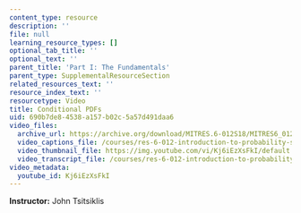 ```yaml
---
content_type: resource
description: ''
file: null
learning_resource_types: []
optional_tab_title: ''
optional_text: ''
parent_title: 'Part I: The Fundamentals'
parent_type: SupplementalResourceSection
related_resources_text: ''
resource_index_text: ''
resourcetype: Video
title: Conditional PDFs
uid: 690b7de8-4538-a157-b02c-5a57d491daa6
video_files:
  archive_url: https://archive.org/download/MITRES.6-012S18/MITRES6_012S18_L10-02_300k.mp4
  video_captions_file: /courses/res-6-012-introduction-to-probability-spring-2018/1e6aa2b0f7a152aab7a5dc3dc30cfbaa_Kj6iEzXsFkI.vtt
  video_thumbnail_file: https://img.youtube.com/vi/Kj6iEzXsFkI/default.jpg
  video_transcript_file: /courses/res-6-012-introduction-to-probability-spring-2018/ec94fc1cae8752a70198baf58cd6a1c5_Kj6iEzXsFkI.pdf
video_metadata:
  youtube_id: Kj6iEzXsFkI
---
```


**Instructor:** John Tsitsiklis